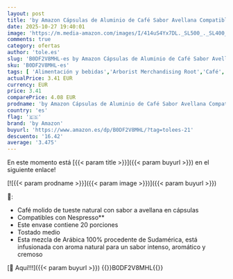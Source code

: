 ```yaml
---
layout: post
title: 'by Amazon Cápsulas de Aluminio de Café Sabor Avellana Compatibles con Nespresso  20 Unidades  1 Paquete de 20   Certificadas por Rainforest Alliance'
date: 2025-10-27 19:40:01
image: 'https://m.media-amazon.com/images/I/414uS4Yx7DL._SL500_._SL400_.jpg'
comments: true
category: ofertas
author: 'tole.es'
slug: 'B0DF2V8MHL-es by Amazon Cápsulas de Aluminio de Café Sabor Avellana...'
sku: 'B0DF2V8MHL-es'
tags: [ 'Alimentación y bebidas','Arborist Merchandising Root','Café','Café para Nespresso','Café para máquinas Nespresso','Café, té y bebidas','Cápsulas de café','Novedades en Alimentación y bebidas','Self Service','Special Features Stores','by amazon','dd53b5bc-bcd1-4c9b-ab43-793ed912ccdd_0','dd53b5bc-bcd1-4c9b-ab43-793ed912ccdd_2401','dd53b5bc-bcd1-4c9b-ab43-793ed912ccdd_6001','dd53b5bc-bcd1-4c9b-ab43-793ed912ccdd_8801','dd53b5bc-bcd1-4c9b-ab43-793ed912ccdd_901','nespresso','🇪🇸', ]
actualPrice: 3.41 EUR
currency: EUR
price: 3.41
comparePrice: 4.08 EUR
prodname: 'by Amazon Cápsulas de Aluminio de Café Sabor Avellana Compatibles con Nespresso  20 Unidades  1 Paquete de 20   Certificadas por Rainforest Alliance'
country: 'es'
flag: '🇪🇸'
brand: 'by Amazon'
buyurl: 'https://www.amazon.es/dp/B0DF2V8MHL/?tag=tolees-21'
descuento: '16.42'
average: '3.475'
---
```


En este momento está [{{< param title >}}]({{< param buyurl >}}) en el siguiente enlace!

[![{{< param prodname >}}]({{< param image >}})]({{< param buyurl >}})

🔎:

- Café molido de tueste natural con sabor a avellana en cápsulas
- Compatibles con Nespresso**
- Este envase contiene 20 porciones
- Tostado medio
- Esta mezcla de Arábica 100% procedente de Sudamérica, está infusionada con aroma natural para un sabor intenso, aromático y cremoso

[🛒 Aquí!!!]({{< param buyurl >}})
{{<world>}}B0DF2V8MHL{{</world>}}
